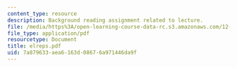 ```yaml
---
content_type: resource
description: Background reading assignment related to lecture.
file: /media/https%3A/open-learning-course-data-rc.s3.amazonaws.com/12-800-fluid-dynamics-of-the-atmosphere-and-ocean-fall-2004/7a879633aea6163d08676a971446da9f_elreps.pdf
file_type: application/pdf
resourcetype: Document
title: elreps.pdf
uid: 7a879633-aea6-163d-0867-6a971446da9f
---
```

